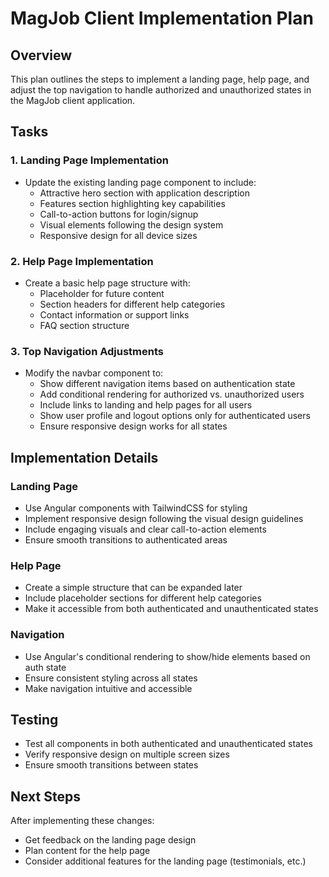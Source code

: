 # MagJob Client Implementation Plan

## Overview

This plan outlines the steps to implement a landing page, help page, and adjust the top navigation to handle authorized and unauthorized states in the MagJob client application.

## Tasks

### 1. Landing Page Implementation

- Update the existing landing page component to include:
  - Attractive hero section with application description
  - Features section highlighting key capabilities
  - Call-to-action buttons for login/signup
  - Visual elements following the design system
  - Responsive design for all device sizes

### 2. Help Page Implementation

- Create a basic help page structure with:
  - Placeholder for future content
  - Section headers for different help categories
  - Contact information or support links
  - FAQ section structure

### 3. Top Navigation Adjustments

- Modify the navbar component to:
  - Show different navigation items based on authentication state
  - Add conditional rendering for authorized vs. unauthorized users
  - Include links to landing and help pages for all users
  - Show user profile and logout options only for authenticated users
  - Ensure responsive design works for all states

## Implementation Details

### Landing Page

- Use Angular components with TailwindCSS for styling
- Implement responsive design following the visual design guidelines
- Include engaging visuals and clear call-to-action elements
- Ensure smooth transitions to authenticated areas

### Help Page

- Create a simple structure that can be expanded later
- Include placeholder sections for different help categories
- Make it accessible from both authenticated and unauthenticated states

### Navigation

- Use Angular's conditional rendering to show/hide elements based on auth state
- Ensure consistent styling across all states
- Make navigation intuitive and accessible

## Testing

- Test all components in both authenticated and unauthenticated states
- Verify responsive design on multiple screen sizes
- Ensure smooth transitions between states

## Next Steps

After implementing these changes:

- Get feedback on the landing page design
- Plan content for the help page
- Consider additional features for the landing page (testimonials, etc.)
